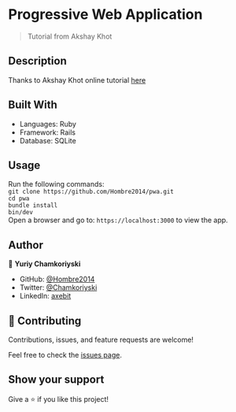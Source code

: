 # Progressive Web Application

> Tutorial from Akshay Khot

## Description

Thanks to Akshay Khot online tutorial [here](https://courses.writesoftwarewell.com/courses/hotwire-handbook)

## Built With

- Languages: Ruby
- Framework: Rails
- Database: SQLite

## Usage

Run the following commands:</br>
`git clone https://github.com/Hombre2014/pwa.git`</br>
`cd pwa`</br>
`bundle install`</br>
`bin/dev`</br>
Open a browser and go to: `https://localhost:3000` to view the app.

## Author

👤 **Yuriy Chamkoriyski**

- GitHub: [@Hombre2014](https://github.com/Hombre2014)
- Twitter: [@Chamkoriyski](https://twitter.com/Chamkoriyski)
- LinkedIn: [axebit](https://linkedin.com/in/axebit)

## 🤝 Contributing

Contributions, issues, and feature requests are welcome!

Feel free to check the [issues page](https://github.com/Hombre2014/pwa/issues).

## Show your support

Give a ⭐️ if you like this project!
